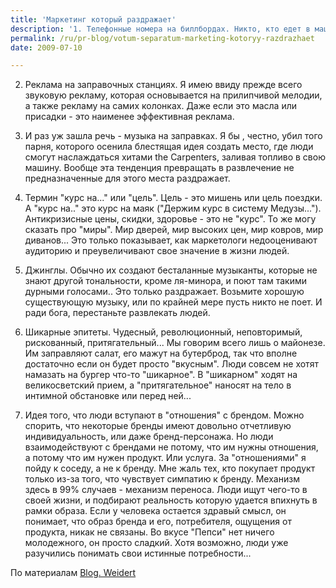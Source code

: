 ```yaml
---
title: 'Маркетинг который раздражает'
description: '1. Телефонные номера на биллбордах. Никто, кто едет в машине, не сможет записать номер, так же как и веб-адрес. Хотя адрес можно запомнить - на это больше шансов, чем на запоминание телефона. Биллборды - это только затем, чтобы напомнить о своем существовании. Не затем, чтоб вам позвонили прямо сегодня.'
permalink: /ru/pr-blog/votum-separatum-marketing-kotoryy-razdrazhaet
date: 2009-07-10

---
```


2. Реклама на заправочных станциях. Я имею ввиду прежде всего звуковую рекламу, которая основывается на прилипчивой мелодии, а также рекламу на самих колонках. Даже если это масла или присадки  - это наименее эффективная реклама.

3. И раз уж зашла речь - музыка на заправках. Я бы , честно, убил того парня, которого осенила блестящая идея создать место, где люди смогут наслаждаться хитами the Carpenters, заливая топливо в свою машину. Вообще эта тенденция превращать в развлечение не предназначенные для этого места раздражает.

4. Термин "курс на..." или "цель". Цель - это мишень или цель поездки. А "курс на.." это курс на маяк ("Держим курс в систему Медузы..."). Антикризисные цены, скидки,  здоровье - это не "курс". То же могу сказать про "миры". Мир дверей, мир высоких цен, мир ковров, мир диванов... Это только показывает, как маркетологи недооценивают аудиторию и преувеличивают свое значение в жизни людей.

5. Джинглы. Обычно их создают бесталанные музыканты, которые не знают другой тональности, кроме ля-минора, и поют там такими дурными голосами.. Это только раздражает. Возьмите хорошую существующую музыку, или по крайней мере пусть никто не поет. И ради бога, перестаньте развлекать людей.

6. Шикарные эпитеты. Чудесный, революционный, неповторимый, рискованный, притягательный... Мы говорим всего лишь о майонезе. Им заправляют салат, его мажут на бутерброд, так что вполне достаточно если он будет просто "вкусным". Люди совсем не хотят намазать на бургер что-то "шикарное". В "шикарном" ходят на великосветский прием, а "притягательное" наносят на тело в интимной обстановке или перед ней...

7. Идея того, что люди вступают в "отношения" с брендом. Можно спорить, что некоторые бренды имеют довольно отчетливую индивидуальность, или даже бренд-персонажа. Но люди взаимодействуют с брендами не потому, что им нужны отношения, а потому что им нужен продукт. Или услуга. За "отношениями" я пойду к соседу, а не к бренду. Мне жаль тех, кто покупает продукт только из-за того, что чувствует симпатию к бренду. Механизм здесь в 99% случаев - механизм переноса. Люди ищут чего-то в своей жизни, и подбирают реальность которую удается впихнуть в рамки образа. Если у человека остается здравый смысл, он понимает, что образ бренда и его, потребителя, ощущения от продукта, никак не связаны. Во вкусе "Пепси" нет ничего молодежного, он просто сладкий. Хотя возможно, люди уже разучились понимать свои истинные потребности...

По материалам <a href="http://blog.weidert.com/2009/07/things-that-irritate-me.html"> Blog. Weidert</a>

